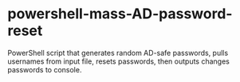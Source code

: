 # powershell-mass-AD-password-reset
PowerShell script that generates random AD-safe passwords, pulls usernames from input file, resets passwords, then outputs changes passwords to console.
